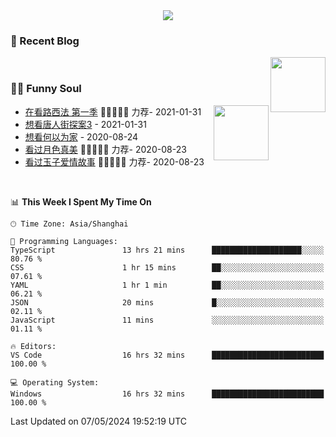 <div align="center">
  <!-- dynamic typing effect 动态打字效果 -->
  <div>
    <img src="https://readme-typing-svg.demolab.com?font=Fira+Code&pause=10000&color=F76194&random=false&width=500&lines=You+make+your+own+opportunities.;Every+single+day+counts&center=true" />
  </div>
</div>

### 📃 Recent Blog
        
<img align="right" width="88" src="https://cdn.jsdelivr.net/gh/LJJbyZJU/LJJbyZJU/assets/images/astronaut.png" />
      
<!-- START_SECTION:blog -->

<!-- END_SECTION:blog -->
      
<!-- for beauty 留个空行好看点 -->
<div>&nbsp;</div>
      
### 🤾‍♂️ Funny Soul
      
<img align="right" width="88" src="https://cdn.jsdelivr.net/gh/sun0225SUN/sun0225SUN/assets/images/artist.png" />
      
<!-- START_SECTION:douban -->
* <a href='http://movie.douban.com/subject/26385614/' target='_blank'>在看路西法 第一季</a> 🌟🌟🌟🌟🌟 力荐- 2021-01-31
* <a href='http://movie.douban.com/subject/27619748/' target='_blank'>想看唐人街探案3</a> - 2021-01-31
* <a href='http://movie.douban.com/subject/30170448/' target='_blank'>想看何以为家</a> - 2020-08-24
* <a href='http://movie.douban.com/subject/26963810/' target='_blank'>看过月色真美</a> 🌟🌟🌟🌟🌟 力荐- 2020-08-23
* <a href='http://movie.douban.com/subject/25796222/' target='_blank'>看过玉子爱情故事</a> 🌟🌟🌟🌟🌟 力荐- 2020-08-23
<!-- END_SECTION:douban -->
      
<!-- for beauty 留个空行好看点 -->
<div>&nbsp;</div>

<!--START_SECTION:waka-->
📊 **This Week I Spent My Time On** 

```text
🕑︎ Time Zone: Asia/Shanghai

💬 Programming Languages: 
TypeScript               13 hrs 21 mins      ████████████████████░░░░░   80.76 % 
CSS                      1 hr 15 mins        ██░░░░░░░░░░░░░░░░░░░░░░░   07.61 % 
YAML                     1 hr 1 min          ██░░░░░░░░░░░░░░░░░░░░░░░   06.21 % 
JSON                     20 mins             █░░░░░░░░░░░░░░░░░░░░░░░░   02.11 % 
JavaScript               11 mins             ░░░░░░░░░░░░░░░░░░░░░░░░░   01.11 % 

🔥 Editors: 
VS Code                  16 hrs 32 mins      █████████████████████████   100.00 % 

💻 Operating System: 
Windows                  16 hrs 32 mins      █████████████████████████   100.00 % 
```


 Last Updated on 07/05/2024 19:52:19 UTC
<!--END_SECTION:waka-->
